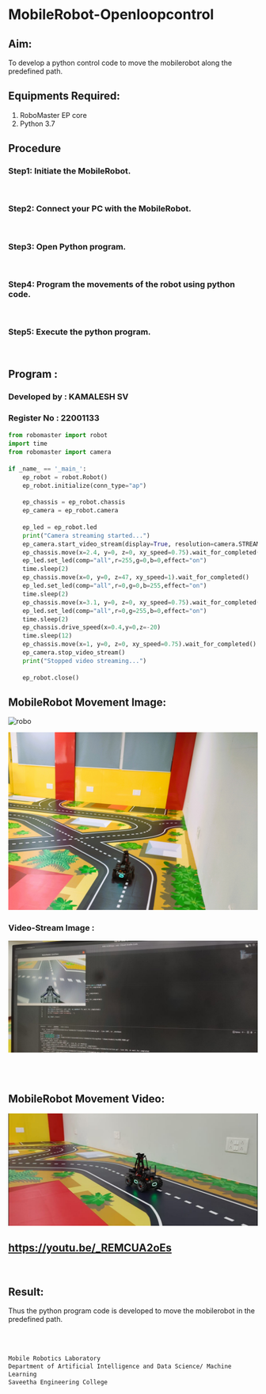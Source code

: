 # MobileRobot-Openloopcontrol
## Aim:

To develop a python control code to move the mobilerobot along the predefined path.

## Equipments Required:
1. RoboMaster EP core
2. Python 3.7

## Procedure

### Step1: Initiate the MobileRobot.

<br/>

### Step2: Connect your PC with the MobileRobot.

<br/>

### Step3: Open Python program.

<br/>

### Step4: Program the movements of the robot using python code.

<br/>

### Step5: Execute the python program.

<br/>

## Program :

### Developed by : KAMALESH SV
### Register No : 22001133
```python
from robomaster import robot
import time
from robomaster import camera

if _name_ == '_main_':
    ep_robot = robot.Robot()
    ep_robot.initialize(conn_type="ap")

    ep_chassis = ep_robot.chassis
    ep_camera = ep_robot.camera

    ep_led = ep_robot.led
    print("Camera streaming started...")
    ep_camera.start_video_stream(display=True, resolution=camera.STREAM_360P) 
    ep_chassis.move(x=2.4, y=0, z=0, xy_speed=0.75).wait_for_completed()
    ep_led.set_led(comp="all",r=255,g=0,b=0,effect="on")   
    time.sleep(2)
    ep_chassis.move(x=0, y=0, z=47, xy_speed=1).wait_for_completed()
    ep_led.set_led(comp="all",r=0,g=0,b=255,effect="on")
    time.sleep(2) 
    ep_chassis.move(x=3.1, y=0, z=0, xy_speed=0.75).wait_for_completed()
    ep_led.set_led(comp="all",r=0,g=255,b=0,effect="on")
    time.sleep(2)
    ep_chassis.drive_speed(x=0.4,y=0,z=-20)
    time.sleep(12)
    ep_chassis.move(x=1, y=0, z=0, xy_speed=0.75).wait_for_completed()
    ep_camera.stop_video_stream()
    print("Stopped video streaming...")

    ep_robot.close()
```

## MobileRobot Movement Image:

![robo](./img/robomaster.png)

![robo](./output2.jpg)

### Video-Stream Image : 

![video](./WhatsApp%20Image%202022-10-13%20at%2011.04.44%20AM.jpeg)


<br/>
<br/>

## MobileRobot Movement Video:



[![IMAGE ALT TEXT HERE](./WhatsApp%20Image%202022-10-13%20at%2011.06.02%20AM.jpeg)](https://youtu.be/_REMCUA2oEs)

## https://youtu.be/_REMCUA2oEs

<br/>

## Result:
Thus the python program code is developed to move the mobilerobot in the predefined path.


<br/>
<br/>

```
Mobile Robotics Laboratory
Department of Artificial Intelligence and Data Science/ Machine Learning
Saveetha Engineering College
```
